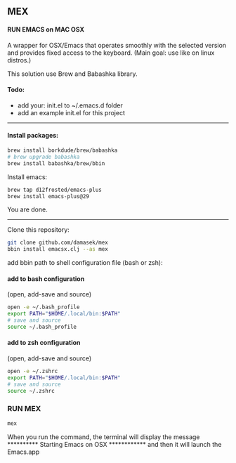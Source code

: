 ## MEX 
#### RUN EMACS on MAC OSX  
A wrapper for OSX/Emacs that operates smoothly with the selected version and provides fixed access to the keyboard. (Main goal: use like on linux distros.)


This solution use Brew and Babashka library. 


#### Todo: 
- add your: init.el to ~/.emacs.d folder
- add an example init.el for this project


---

#### Install packages:

```bash 
brew install borkdude/brew/babashka
# brew upgrade babashka
brew install babashka/brew/bbin 
```

Install emacs:
```bash
brew tap d12frosted/emacs-plus
brew install emacs-plus@29
```
You are done.

---

Clone this repository:

```bash 
git clone github.com/damasek/mex
bbin install emacsx.clj --as mex  
```

add bbin path to shell configuration file (bash or zsh):

#### add to bash configuration
(open, add-save and source)

```bash
open -e ~/.bash_profile
export PATH="$HOME/.local/bin:$PATH"
# save and source
source ~/.bash_profile
```


#### add to zsh configuration
(open, add-save and source)

```bash
open -e ~/.zshrc 
export PATH="$HOME/.local/bin:$PATH"
# save and source
source ~/.zshrc

```

### RUN MEX

```bash
mex
```

When you run the command, the terminal will display the message ********** Starting Emacs on OSX ************ and then it will launch the Emacs.app











